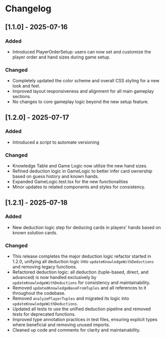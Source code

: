 # Changelog

## [1.1.0] - 2025-07-16
### Added
- Introduced PlayerOrderSetup: users can now set and customize the player order and hand sizes during game setup.

### Changed
- Completely updated the color scheme and overall CSS styling for a new look and feel.
- Improved layout responsiveness and alignment for all main gameplay sections.
- No changes to core gameplay logic beyond the new setup feature. 

## [1.2.0] - 2025-07-17
### Added
- Introduced a script to automate versioning

### Changed
- Knowledge Table and Game Logic now utilize the new hand sizes.
- Refined deduction logic in GameLogic to better infer card ownership based on guess history and known hands.
- Expanded GameLogic.test.tsx for the new functionalities
- Minor updates to related components and styles for consistency.

## [1.2.1] - 2025-07-18
### Added
- New deduction logic step for deducing cards in players' hands based on known solution cards.

### Changed
- This release completes the major deduction logic refactor started in 1.2.0, unifying all deduction logic into `updateKnowledgeWithDeductions` and removing legacy functions.
- Refactored deduction logic: all deduction (tuple-based, direct, and advanced) is now handled exclusively by `updateKnowledgeWithDeductions` for consistency and maintainability.
- Removed `updatedKnowledgeBaseFromTuples` and all references to it throughout the codebase.
- Removed `analyzePlayerTuples` and migrated its logic into `updateKnowledgeWithDeductions`.
- Updated all tests to use the unified deduction pipeline and removed tests for deprecated functions.
- Improved type annotation practices in test files, ensuring explicit types where beneficial and removing unused imports.
- Cleaned up code and comments for clarity and maintainability.
